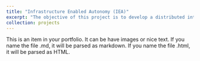 ```yaml
---
title: "Infrastructure Enabled Autonomy (IEA)"
excerpt: "The objective of this project is to develop a distributed intelligence architecture for connected autonomous vehicles by offloading core computational functionalities to the infrastructure. The system architecture was developed on ROS. My tasks included establishing the DSRC communication network and developing machine vision capabilities for the infrastructure to enable autonomy in vehicles.<br/><img src='/images/iea.jpg'>"
collection: projects
---
```


This is an item in your portfolio. It can be have images or nice text. If you name the file .md, it will be parsed as markdown. If you name the file .html, it will be parsed as HTML. 
